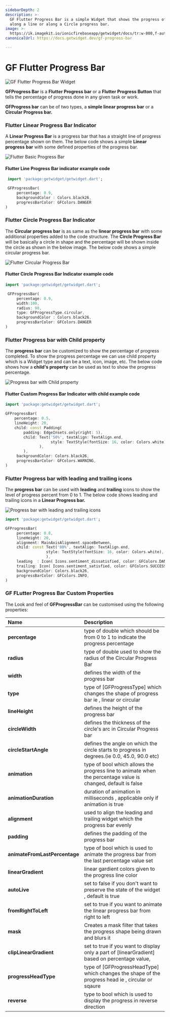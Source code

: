 ```yaml
---
sidebarDepth: 2
description: >-
  GF Flutter Progress Bar is a simple Widget that shows the progress of any task
  along a line or along a Circle progress bar.
image: >-
  https://ik.imagekit.io/ionicfirebaseapp/getwidget/docs/tr:w-800,f-auto/Progress_bar_docs_banner_cogNGuz9x.png
canonicalUrl: https://docs.getwidget.dev/gf-progress-bar

---
```


# GF Flutter Progress Bar

![GF Flutter Progress Bar Widget ](https://ik.imagekit.io/ionicfirebaseapp/getwidget/docs/tr:w-800,f-auto/Progress_bar_docs_banner_cogNGuz9x.png)

**GFProgress Bar** is a **Flutter Progress bar** or a **Flutter Progress Button** that tells the percentage of progress done in any given task or work.

**GFProgress bar** can be of two types, a **simple linear progress bar** or a **Circular Progress bar.**

### **Flutter Linear Progress Bar Indicator**

A **Linear Progress Bar** is a progress bar that has a straight line of progress percentage shown on them. The below code shows a simple **Linear** **progress** **bar** with some defined properties of the progress bar.

![Flutter Basic Progress Bar](https://ik.imagekit.io/ionicfirebaseapp/getwidget/docs/tr:w-800,f-auto/linear_2_3x_tbrWidKp_.png)

#### Flutter Line Progress Bar indicator example code

```dart
 import 'package:getwidget/getwidget.dart';

 GFProgressBar(
     percentage: 0.9,
     backgroundColor : Colors.black26,
     progressBarColor: GFColors.DANGER
)
```

### Flutter Circle Progress Bar Indicator 

The **Circular progress bar** is as same as the **linear progress bar** with some additional properties added to the code structure.  The **Circle Progress Bar** will be basically a circle in shape and the percentage will be shown inside the circle as shown in the below image. The below code shows a simple circular progress bar.

![Flutter Circular Progress Bar](https://ik.imagekit.io/ionicfirebaseapp/getwidget/docs/tr:w-800,f-auto/Circular_1_3x_NfFXiyxXyz.png)

#### Flutter Circle Progress Bar Indicator example code 

```dart
import 'package:getwidget/getwidget.dart';

 GFProgressBar(
     percentage: 0.9,
     width:100,
     radius: 90,
     type: GFProgressType.circular,
     backgroundColor : Colors.black26,
     progressBarColor: GFColors.DANGER
)
```

### Flutter Progress bar with Child property

The **progress bar** can be customized to show the percentage of progress completed. To show the progress percentage we can use child property which is a Widget type and can be a text, icon, image, etc. The below code shows how a **child's property** can be used as text to show the progress percentage.

![Progress bar with Child property](https://ik.imagekit.io/ionicfirebaseapp/getwidget/docs/tr:w-800,f-auto/circular_2_3x_tY_3Jy7Fw.png)

#### Flutter Custom Progress Bar Indicator with child example code

```dart
import 'package:getwidget/getwidget.dart';

GFProgressBar(
    percentage: 0.5,
    lineHeight: 20,
    child: const Padding(
        padding: EdgeInsets.only(right: 5),
        child: Text('50%', textAlign: TextAlign.end,
                    style: TextStyle(fontSize: 16, color: Colors.white),
               ),
        ),
     backgroundColor: Colors.black26,
     progressBarColor: GFColors.WARNING,
)
```

### Flutter Progress bar with leading and trailing icons

The **progress bar** can be used with **leading** and **trailing** icons to show the level of progress percent from 0 to 1. The below code shows leading and trailing icons in a **Linear Progress bar.**

![Progress bar with leading and trailing icons](https://ik.imagekit.io/ionicfirebaseapp/getwidget/docs/tr:w-800,f-auto/Linear_1_3x_2oh4hQejHD.png)

```dart
import 'package:getwidget/getwidget.dart';

GFProgressBar(
     percentage: 0.8,
     lineHeight: 20,
     alignment: MainAxisAlignment.spaceBetween,
     child: const Text('80%', textAlign: TextAlign.end,
                  style: TextStyle(fontSize: 16, color: Colors.white),
                  ),
     leading  : Icon( Icons.sentiment_dissatisfied, color: GFColors.DANGER),
     trailing: Icon( Icons.sentiment_satisfied, color: GFColors.SUCCESS),
     backgroundColor: Colors.black26,
     progressBarColor: GFColors.INFO,
)
```

### GF FLutter Progress Bar Custom Properties

The Look and feel of **GFProgressBar** can be customised using the following properties:

| Name  | Description |
| :--- | :--- |
| **percentage** | type of double which should be from 0 to 1 to indicate the progress percentage |
| **radius** | type of double used to show the radius of the Circular Progress Bar |
| **width** | defines the width of the progress bar |
| **type** | type of \[GFProgressType\] which changes the shape of progress bar ie , linear or circular |
| **lineHeight** | defines the height of the progress bar |
| **circleWidth** | defines the thickness of the circle's arc in Circular Progress bar |
| **circleStartAngle** | defines the angle on which the circle starts to progress in degrees.\(ie 0.0, 45.0, 90.0 etc\) |
| **animation** | type of bool which allows the progress line to animate when the percentage value is changed, default is false |
| **animationDuration** | duration of animation in milliseconds , applicable only if animation is true |
| **alignment** | used to align the leading and trailing widget which the progress bar evenly |
| **padding** | defines the padding of the progress bar |
| **animateFromLastPercentage** | type of bool which is used to animate the progress bar from the last percentage value set |
| **linearGradient** | linear gardient colors given to the progress line color |
| **autoLive** | set to false if you don't want to preserve the state of the widget , default is true |
| **fromRightToLeft** | set to true if you want to animate the linear progress bar from right to left |
| **mask** | Creates a mask filter that takes the progress shape being drawn and blurs it |
| **clipLinearGradient** | set to true if you want to display only a part of \[linearGradient\] based on percentage value, |
| **progressHeadType** | type of \[GFProgressHeadType\] which changes the shape of the progress head ie ,  circular or sqaure |
| **reverse** | type to bool which is used to display the progress in reverse direction |

